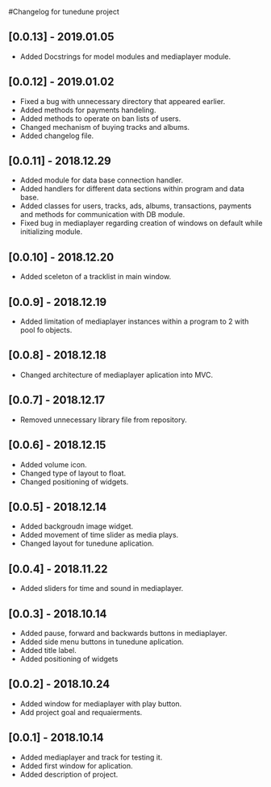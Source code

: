 #Changelog for tunedune project

## [0.0.13] - 2019.01.05
- Added Docstrings for model modules and mediaplayer module.

## [0.0.12] - 2019.01.02
- Fixed a bug with unnecessary directory that appeared earlier.
- Added methods for payments handeling.
- Added methods to operate on ban lists of users.
- Changed mechanism of buying tracks and albums.
- Added changelog file.

## [0.0.11] - 2018.12.29
- Added module for data base connection handler.
- Added handlers for different data sections within program and data base.
- Added classes for users, tracks, ads, albums, transactions, payments and methods for communication with DB module.
- Fixed bug in mediaplayer regarding creation of windows on default while initializing module.

## [0.0.10] - 2018.12.20
- Added sceleton of a tracklist in main window.

## [0.0.9] - 2018.12.19
- Added limitation of mediaplayer instances within a program to 2 with pool fo objects.

## [0.0.8] - 2018.12.18
- Changed architecture of mediaplayer aplication into MVC.

## [0.0.7] - 2018.12.17
- Removed unnecessary library file from repository.

## [0.0.6] - 2018.12.15
- Added volume icon.
- Changed type of layout to float.
- Changed positioning of widgets.

## [0.0.5] - 2018.12.14
- Added backgroudn image widget.
- Added movement of time slider as media plays.
- Changed layout for tunedune aplication.

## [0.0.4] - 2018.11.22
- Added sliders for time and sound in mediaplayer.


## [0.0.3] - 2018.10.14
- Added pause, forward and backwards buttons in mediaplayer.
- Added side menu buttons in tunedune aplication.
- Added title label.
- Added positioning of widgets

## [0.0.2] - 2018.10.24
- Added window for mediaplayer with play button.
- Add project goal and requaierments.

## [0.0.1] - 2018.10.14
- Added mediaplayer and track for testing it.
- Added first window for aplication.
- Added description of project.


